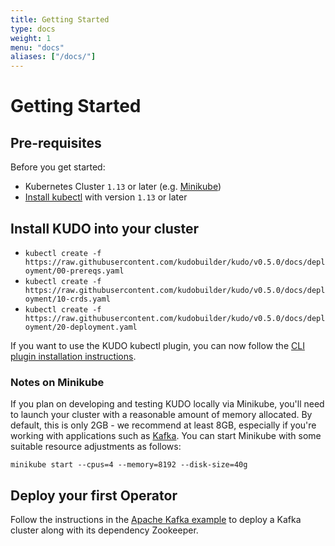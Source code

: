 ```yaml
---
title: Getting Started
type: docs
weight: 1
menu: "docs"
aliases: ["/docs/"]
---
```


# Getting Started

## Pre-requisites

Before you get started:

- Kubernetes Cluster `1.13` or later (e.g. [Minikube](https://kubernetes.io/docs/tasks/tools/install-minikube/))
- [Install kubectl](https://kubernetes.io/docs/tasks/tools/install-kubectl/) with version `1.13` or later

## Install KUDO into your cluster

- `kubectl create -f https://raw.githubusercontent.com/kudobuilder/kudo/v0.5.0/docs/deployment/00-prereqs.yaml`
- `kubectl create -f https://raw.githubusercontent.com/kudobuilder/kudo/v0.5.0/docs/deployment/10-crds.yaml`
- `kubectl create -f https://raw.githubusercontent.com/kudobuilder/kudo/v0.5.0/docs/deployment/20-deployment.yaml`

If you want to use the KUDO kubectl plugin, you can now follow the [CLI plugin installation instructions](https://kudo.dev/docs/cli/).

### Notes on Minikube

If you plan on developing and testing KUDO locally via Minikube, you'll need to launch your cluster with a reasonable amount of memory allocated. By default, this is only 2GB - we recommend at least 8GB, especially if you're working with applications such as [Kafka](/docs/examples/apache-kafka/). You can start Minikube with some suitable resource adjustments as follows:

```shell
minikube start --cpus=4 --memory=8192 --disk-size=40g
```

## Deploy your first Operator

Follow the instructions in the [Apache Kafka example](/docs/examples/apache-kafka/) to deploy a Kafka cluster along with its dependency Zookeeper.
